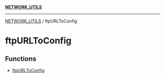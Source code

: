[**NETWORK_UTILS**](../README.md)

***

[NETWORK_UTILS](../README.md) / ftpURLToConfig

# ftpURLToConfig

## Functions

- [ftpURLToConfig](functions/ftpURLToConfig.md)
